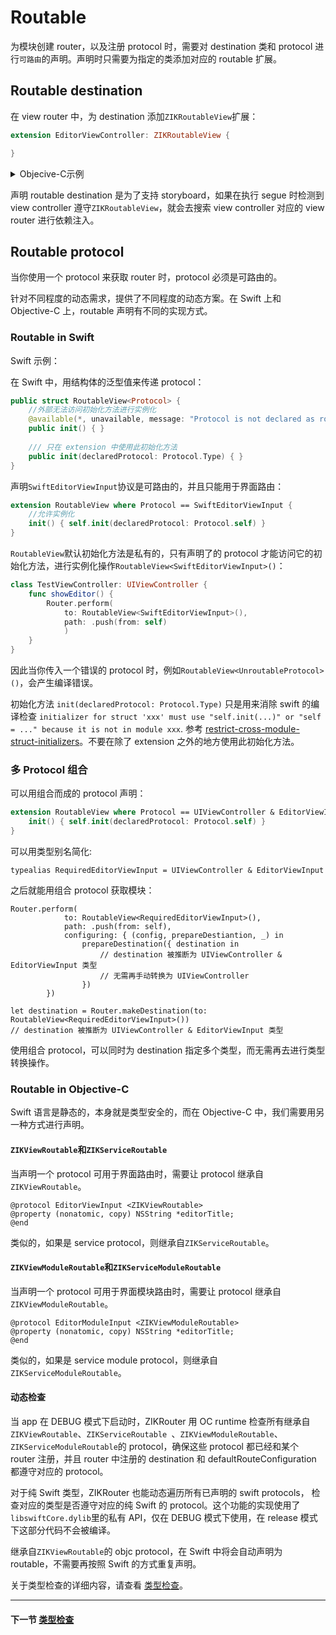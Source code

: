 # Routable

为模块创建 router，以及注册 protocol 时，需要对 destination 类和 protocol 进行`可路由`的声明。声明时只需要为指定的类添加对应的 routable 扩展。

## Routable destination

在 view router 中，为 destination 添加`ZIKRoutableView`扩展：

```swift
extension EditorViewController: ZIKRoutableView {

}
```

<details><summary>Objecive-C示例</summary>

```objectivec
@interface EditorViewController(EditorViewRouter)<ZIKRoutableView>
@end
@implementation EditorViewController(EditorViewRouter)
@end
```

或者使用宏定义：

```objectivec
DeclareRoutableView(EditorViewController, EditorViewRouter)
```

</details>

声明 routable destination 是为了支持 storyboard，如果在执行 segue 时检测到 view controller 遵守`ZIKRoutableView`，就会去搜索 view controller 对应的 view router 进行依赖注入。

## Routable protocol

当你使用一个 protocol 来获取 router 时，protocol 必须是可路由的。

针对不同程度的动态需求，提供了不同程度的动态方案。在 Swift 上和 Objective-C 上，routable 声明有不同的实现方式。

### Routable in Swift

Swift 示例：

在 Swift 中，用结构体的泛型值来传递 protocol：

```swift
public struct RoutableView<Protocol> {
    //外部无法访问初始化方法进行实例化
    @available(*, unavailable, message: "Protocol is not declared as routable")
    public init() { }
    
    /// 只在 extension 中使用此初始化方法
    public init(declaredProtocol: Protocol.Type) { }
}
```

声明`SwiftEditorViewInput`协议是可路由的，并且只能用于界面路由：

```swift
extension RoutableView where Protocol == SwiftEditorViewInput {
    //允许实例化
    init() { self.init(declaredProtocol: Protocol.self) }
}
```
`RoutableView`默认初始化方法是私有的，只有声明了的 protocol 才能访问它的初始化方法，进行实例化操作`RoutableView<SwiftEditorViewInput>()`：

```swift
class TestViewController: UIViewController {
    func showEditor() {
        Router.perform(
            to: RoutableView<SwiftEditorViewInput>(),
            path: .push(from: self)
            )
    }
}
```

因此当你传入一个错误的 protocol 时，例如`RoutableView<UnroutableProtocol>()`，会产生编译错误。

初始化方法 `init(declaredProtocol: Protocol.Type)` 只是用来消除 swift 的编译检查 `initializer for struct 'xxx' must use "self.init(...)" or "self = ..." because it is not in module xxx`. 参考 [restrict-cross-module-struct-initializers](https://github.com/apple/swift-evolution/blob/master/proposals/0189-restrict-cross-module-struct-initializers.md)。不要在除了 extension 之外的地方使用此初始化方法。

### 多 Protocol 组合

可以用组合而成的 protocol 声明：


```swift
extension RoutableView where Protocol == UIViewController & EditorViewInput {
    init() { self.init(declaredProtocol: Protocol.self) }
}
```

可以用类型别名简化:

```
typealias RequiredEditorViewInput = UIViewController & EditorViewInput
```
之后就能用组合 protocol 获取模块：

```
Router.perform(
            to: RoutableView<RequiredEditorViewInput>(),
            path: .push(from: self),
            configuring: { (config, prepareDestiantion, _) in
                prepareDestination({ destination in
                    // destination 被推断为 UIViewController & EditorViewInput 类型
                    // 无需再手动转换为 UIViewController
                })
        })
        
let destination = Router.makeDestination(to: RoutableView<RequiredEditorViewInput>())
// destination 被推断为 UIViewController & EditorViewInput 类型
```
使用组合 protocol，可以同时为 destination 指定多个类型，而无需再去进行类型转换操作。

### Routable in Objective-C

Swift 语言是静态的，本身就是类型安全的，而在 Objective-C 中，我们需要用另一种方式进行声明。

#### `ZIKViewRoutable`和`ZIKServiceRoutable`

当声明一个 protocol 可用于界面路由时，需要让 protocol 继承自`ZIKViewRoutable`。

```
@protocol EditorViewInput <ZIKViewRoutable>
@property (nonatomic, copy) NSString *editorTitle;
@end
```

类似的，如果是 service protocol，则继承自`ZIKServiceRoutable`。

#### `ZIKViewModuleRoutable`和`ZIKServiceModuleRoutable`

当声明一个 protocol 可用于界面模块路由时，需要让 protocol 继承自`ZIKViewModuleRoutable`。

```
@protocol EditorModuleInput <ZIKViewModuleRoutable>
@property (nonatomic, copy) NSString *editorTitle;
@end
```

类似的，如果是 service module protocol，则继承自`ZIKServiceModuleRoutable`。

#### 动态检查

当 app 在 DEBUG 模式下启动时，ZIKRouter 用 OC runtime 检查所有继承自`ZIKViewRoutable`、`ZIKServiceRoutable `、`ZIKViewModuleRoutable`、`ZIKServiceModuleRoutable`的 protocol，确保这些 protocol 都已经和某个 router 注册，并且 router 中注册的 destination 和 defaultRouteConfiguration 都遵守对应的 protocol。

对于纯 Swift 类型，ZIKRouter 也能动态遍历所有已声明的 swift protocols， 检查对应的类型是否遵守对应的纯 Swift 的 protocol。这个功能的实现使用了`libswiftCore.dylib`里的私有 API，仅在 DEBUG 模式下使用，在 release 模式下这部分代码不会被编译。

继承自`ZIKViewRoutable`的 objc protocol，在 Swift 中将会自动声明为 routable，不需要再按照 Swift 的方式重复声明。

关于类型检查的详细内容，请查看 [类型检查](TypeChecking.md)。

---
#### 下一节 [类型检查](TypeChecking.md)